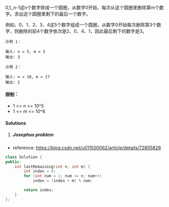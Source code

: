 0,1,,n-1这n个数字排成一个圆圈，从数字0开始，每次从这个圆圈里删除第m个数字。求出这个圆圈里剩下的最后一个数字。

例如，0、1、2、3、4这5个数字组成一个圆圈，从数字0开始每次删除第3个数字，则删除的前4个数字依次是2、0、4、1，因此最后剩下的数字是3。

 

```
示例 1：

输入: n = 5, m = 3
输出: 3

示例 2：

输入: n = 10, m = 17
输出: 2
```

 

#### 限制：

-    1 <= n <= 10^5
-    1 <= m <= 10^6


#### Solutions

1. ##### Josephus problem

- reference: https://blog.csdn.net/u011500062/article/details/72855826

```c++
class Solution {
public:
    int lastRemaining(int n, int m) {
        int index = 0;
        for (int num = 2; num <= n; num++)
            index = (index + m) % num; 

        return index;
    }
};
```